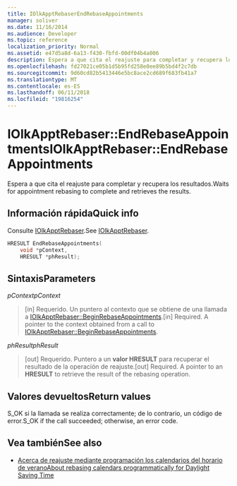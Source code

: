 ```yaml
---
title: IOlkApptRebaserEndRebaseAppointments
manager: soliver
ms.date: 11/16/2014
ms.audience: Developer
ms.topic: reference
localization_priority: Normal
ms.assetid: e47d5a8d-6a13-f430-fbfd-00df04b4a006
description: Espera a que cita el reajuste para completar y recupera los resultados.
ms.openlocfilehash: fd27021ce05b1d5b95fd258e0ee89b5bd4f2c7db
ms.sourcegitcommit: 9d60cd82b5413446e5bc8ace2cd689f683fb41a7
ms.translationtype: MT
ms.contentlocale: es-ES
ms.lasthandoff: 06/11/2018
ms.locfileid: "19816254"
---
```

# <a name="iolkapptrebaserendrebaseappointments"></a><span data-ttu-id="3f0dd-103">IOlkApptRebaser::EndRebaseAppointments</span><span class="sxs-lookup"><span data-stu-id="3f0dd-103">IOlkApptRebaser::EndRebaseAppointments</span></span>

<span data-ttu-id="3f0dd-104">Espera a que cita el reajuste para completar y recupera los resultados.</span><span class="sxs-lookup"><span data-stu-id="3f0dd-104">Waits for appointment rebasing to complete and retrieves the results.</span></span>
  
## <a name="quick-info"></a><span data-ttu-id="3f0dd-105">Información rápida</span><span class="sxs-lookup"><span data-stu-id="3f0dd-105">Quick info</span></span>

<span data-ttu-id="3f0dd-106">Consulte [IOlkApptRebaser](iolkapptrebaser.md).</span><span class="sxs-lookup"><span data-stu-id="3f0dd-106">See [IOlkApptRebaser](iolkapptrebaser.md).</span></span>
  
```cpp
HRESULT EndRebaseAppointments( 
    void *pContext, 
    HRESULT *phResult);
```

## <a name="parameters"></a><span data-ttu-id="3f0dd-107">Sintaxis</span><span class="sxs-lookup"><span data-stu-id="3f0dd-107">Parameters</span></span>

<span data-ttu-id="3f0dd-108">_pContext_</span><span class="sxs-lookup"><span data-stu-id="3f0dd-108">_pContext_</span></span>
  
> <span data-ttu-id="3f0dd-p101">[in] Requerido. Un puntero al contexto que se obtiene de una llamada a [IOlkApptRebaser::BeginRebaseAppointments](iolkapptrebaser-beginrebaseappointments.md).</span><span class="sxs-lookup"><span data-stu-id="3f0dd-p101">[in] Required. A pointer to the context obtained from a call to [IOlkApptRebaser::BeginRebaseAppointments](iolkapptrebaser-beginrebaseappointments.md).</span></span>
    
<span data-ttu-id="3f0dd-111">_phResult_</span><span class="sxs-lookup"><span data-stu-id="3f0dd-111">_phResult_</span></span>
  
> <span data-ttu-id="3f0dd-p102">[out] Requerido. Puntero a un **valor HRESULT** para recuperar el resultado de la operación de reajuste.</span><span class="sxs-lookup"><span data-stu-id="3f0dd-p102">[out] Required. A pointer to an **HRESULT** to retrieve the result of the rebasing operation.</span></span> 
    
## <a name="return-values"></a><span data-ttu-id="3f0dd-114">Valores devueltos</span><span class="sxs-lookup"><span data-stu-id="3f0dd-114">Return values</span></span>

<span data-ttu-id="3f0dd-115">S_OK si la llamada se realiza correctamente; de lo contrario, un código de error.</span><span class="sxs-lookup"><span data-stu-id="3f0dd-115">S_OK if the call succeeded; otherwise, an error code.</span></span>
  
## <a name="see-also"></a><span data-ttu-id="3f0dd-116">Vea también</span><span class="sxs-lookup"><span data-stu-id="3f0dd-116">See also</span></span>

- [<span data-ttu-id="3f0dd-117">Acerca de reajuste mediante programación los calendarios del horario de verano</span><span class="sxs-lookup"><span data-stu-id="3f0dd-117">About rebasing calendars programmatically for Daylight Saving Time</span></span>](about-rebasing-calendars-programmatically-for-daylight-saving-time.md)

